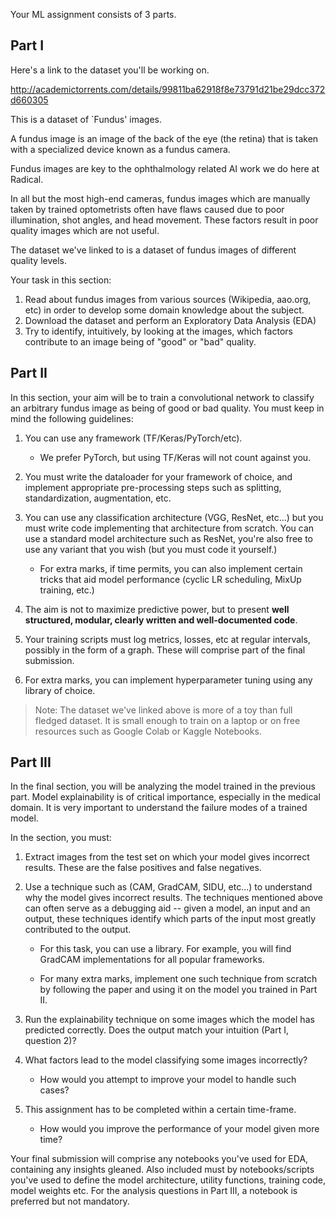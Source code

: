 Your ML assignment consists of 3 parts.

## Part I

Here's a link to the dataset you'll be working on.

http://academictorrents.com/details/99811ba62918f8e73791d21be29dcc372d660305

This is a dataset of `Fundus' images.

A fundus image is an image of the back of the eye (the retina) that is
taken with a specialized device known as a fundus camera.

Fundus images are key to the ophthalmology related AI
work we do here at Radical.

In all but the most high-end cameras, fundus images which
are manually taken by trained optometrists often have flaws
caused due to poor illumination, shot angles, and head movement.
These factors result in poor quality images which are not
useful.

The dataset we've linked to is a dataset of fundus images of different quality levels.

Your task in this section:

1. Read about fundus images from various sources (Wikipedia, aao.org, etc)
   in order to develop some domain knowledge about the subject.
2. Download the dataset and perform an Exploratory Data Analysis (EDA)
3. Try to identify, intuitively, by looking at the images, which factors
   contribute to an image being of "good" or "bad" quality.

## Part II

In this section, your aim will be to train a convolutional
network to classify an arbitrary fundus image as being of good
or bad quality. You must keep in mind the following guidelines:

1. You can use any framework (TF/Keras/PyTorch/etc).

   - We prefer PyTorch, but using TF/Keras will not count against you.

2. You must write the dataloader for your framework of choice, and implement
   appropriate pre-processing steps such as splitting, standardization,
   augmentation, etc.

3. You can use any classification architecture (VGG, ResNet, etc...)
   but you must write code implementing that architecture from scratch.
   You can use a standard model architecture such as ResNet, you're also
   free to use any variant that you wish (but you must code it yourself.)

   - For extra marks, if time permits, you can also implement certain tricks
     that aid model performance (cyclic LR scheduling, MixUp training, etc.)

4. The aim is not to maximize predictive power, but to present **well structured,
   modular, clearly written and well-documented code**.

5. Your training scripts must log metrics, losses, etc at regular intervals,
   possibly in the form of a graph. These will comprise part of the final
   submission.

6. For extra marks, you can implement hyperparameter tuning using any library
   of choice.

> Note: The dataset we've linked above is more of a toy than full fledged dataset.
> It is small enough to train on a laptop or on free resources such as
> Google Colab or Kaggle Notebooks.

## Part III

In the final section, you will be analyzing the model trained in the previous
part. Model explainability is of critical importance, especially in the
medical domain. It is very important to understand the failure modes of a
trained model.

In the section, you must:

1. Extract images from the test set on which your model gives incorrect results.
   These are the false positives and false negatives.

2. Use a technique such as (CAM, GradCAM, SIDU, etc...) to understand why
   the model gives incorrect results. The techniques mentioned above can
   often serve as a debugging aid -- given a model, an input and an output,
   these techniques identify which parts of the input most greatly contributed
   to the output.

   - For this task, you can use a library. For example, you will find GradCAM
     implementations for all popular frameworks.

   - For many extra marks, implement one such technique from scratch by
     following the paper and using it on the model you trained in Part II.

3. Run the explainability technique on some images which the model has predicted
   correctly. Does the output match your intuition (Part I, question 2)?

4. What factors lead to the model classifying some images incorrectly?

   - How would you attempt to improve your model to handle such cases?

5. This assignment has to be completed within a certain time-frame.

   - How would you improve the performance of your model given more time?

Your final submission will comprise any notebooks you've used for EDA, containing
any insights gleaned. Also included must by notebooks/scripts you've used to define
the model architecture, utility functions, training code, model weights etc.
For the analysis questions in Part III, a notebook is preferred but not mandatory.
